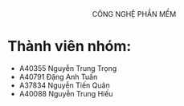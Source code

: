<div align="center">
CÔNG NGHỆ PHẦN MỀM
</div>

# Thành viên nhóm:
- A40355 Nguyễn Trung Trọng
- A40791 Đặng Anh Tuấn
- A37834 Nguyễn Tiến Quân
- A40088 Nguyễn Trung Hiếu
